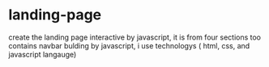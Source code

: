 # landing-page
create the landing page interactive by javascript, it is from four sections too contains navbar bulding by javascript,
i use technologys ( html, css, and javascript langauge)
